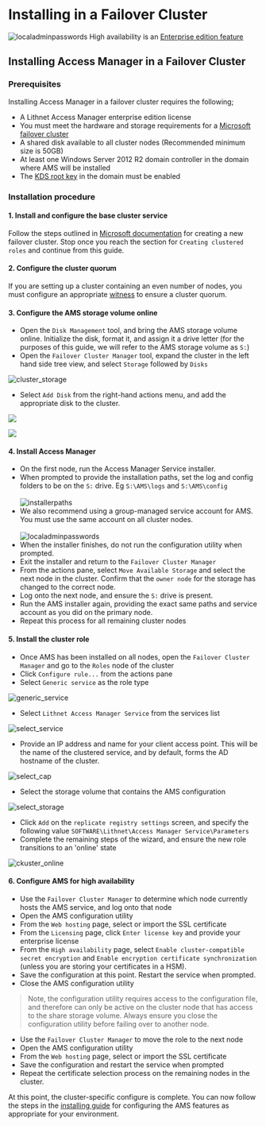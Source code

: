 # Installing in a Failover Cluster

![localadminpasswords](../../.gitbook/assets/badge-enterprise-edition-rocket.svg) High availability is an [Enterprise edition feature](../../about-lithnet-access-manager/access-manager-editions.md)

## Installing Access Manager in a Failover Cluster

### Prerequisites

Installing Access Manager in a failover cluster requires the following;

* A Lithnet Access Manager enterprise edition license
* You must meet the hardware and storage requirements for a [Microsoft failover cluster](https://docs.microsoft.com/en-us/windows-server/failover-clustering/clustering-requirements)
* A shared disk available to all cluster nodes (Recommended minimum size is 50GB)
* At least one Windows Server 2012 R2 domain controller in the domain where AMS will be installed
* The [KDS root key](https://docs.microsoft.com/en-us/windows-server/security/group-managed-service-accounts/create-the-key-distribution-services-kds-root-key) in the domain must be enabled

### Installation procedure

#### 1. Install and configure the base cluster service

Follow the steps outlined in [Microsoft documentation](https://docs.microsoft.com/en-us/windows-server/failover-clustering/create-failover-cluster) for creating a new failover cluster. Stop once you reach the section for `Creating clustered roles` and continue from this guide.

#### 2. Configure the cluster quorum

If you are setting up a cluster containing an even number of nodes, you must configure an appropriate [witness](https://docs.microsoft.com/en-us/windows-server/failover-clustering/manage-cluster-quorum) to ensure a cluster quorum.

#### 3. Configure the AMS storage volume online

* Open the `Disk Management` tool, and bring the AMS storage volume online. Initialize the disk, format it, and assign it a drive letter (for the purposes of this guide, we will refer to the AMS storage volume as `S:`)
* Open the `Failover Cluster Manager` tool, expand the cluster in the left hand side tree view, and select `Storage` followed by `Disks`

![cluster\_storage](../../.gitbook/assets/Cluster-1-Storage.png)

* Select `Add Disk` from the right-hand actions menu, and add the appropriate disk to the cluster.

![](../../.gitbook/assets/Cluster-2-AddDisk.png)

![](../../.gitbook/assets/Cluster-3-DiskAdded.png)

#### 4. Install Access Manager

* On the first node, run the Access Manager Service installer.
* When prompted to provide the installation paths, set the log and config folders to be on the `S:` drive. Eg `S:\AMS\logs` and `S:\AMS\config`\
  \
  ![installerpaths](../../.gitbook/assets/Cluster-4-InstallerPaths.png)
* We also recommend using a group-managed service account for AMS. You must use the same account on all cluster nodes.\
  \
  ![localadminpasswords](../../.gitbook/assets/Cluster-5-InstallerServiceAccount.png)
* When the installer finishes, do not run the configuration utility when prompted.
* Exit the installer and return to the `Failover Cluster Manager`
* From the actions pane, select `Move Available Storage` and select the next node in the cluster. Confirm that the `owner node` for the storage has changed to the correct node.
* Log onto the next node, and ensure the `S:` drive is present.
* Run the AMS installer again, providing the exact same paths and service account as you did on the primary node.
* Repeat this process for all remaining cluster nodes

#### 5. Install the cluster role

* Once AMS has been installed on all nodes, open the `Failover Cluster Manager` and go to the `Roles` node of the cluster
* Click `Configure rule...` from the actions pane
* Select `Generic service` as the role type

![generic\_service](../../.gitbook/assets/Cluster-6-GenericService.png)

* Select `Lithnet Access Manager Service` from the services list

![select\_service](../../.gitbook/assets/Cluster-7-SelectService.png)

* Provide an IP address and name for your client access point. This will be the name of the clustered service, and by default, forms the AD hostname of the cluster.

![select\_cap](../../.gitbook/assets/Cluster-8-SelectCap.png)

* Select the storage volume that contains the AMS configuration

![select\_storage](../../.gitbook/assets/Cluster-9-SelectStorage.png)

* Click `Add` on the `replicate registry settings` screen, and specify the following value `SOFTWARE\Lithnet\Access Manager Service\Parameters`
* Complete the remaining steps of the wizard, and ensure the new role transitions to an 'online' state

![ckuster\_online](../../.gitbook/assets/Cluster-10-Online.png)

#### 6. Configure AMS for high availability

* Use the `Failover Cluster Manager` to determine which node currently hosts the AMS service, and log onto that node
* Open the AMS configuration utility
* From the `Web hosting` page, select or import the SSL certificate
* From the `Licensing` page, click `Enter license key` and provide your enterprise license
* From the `High availability` page, select `Enable cluster-compatible secret encryption` and `Enable encryption certificate synchronization` (unless you are storing your certificates in a HSM).
* Save the configuration at this point. Restart the service when prompted.
* Close the AMS configuration utility

> Note, the configuration utility requires access to the configuration file, and therefore can only be active on the cluster node that has access to the share storage volume. Always ensure you close the configuration utility before failing over to another node.

* Use the `Failover Cluster Manager` to move the role to the next node
* Open the AMS configuration utility
* From the `Web hosting` page, select or import the SSL certificate
* Save the configuration and restart the service when prompted
* Repeat the certificate selection process on the remaining nodes in the cluster.

At this point, the cluster-specific configure is complete. You can now follow the steps in the [installing guide](../../installation/installing-access-manager/installing-the-access-manager-service.md) for configuring the AMS features as appropriate for your environment.
